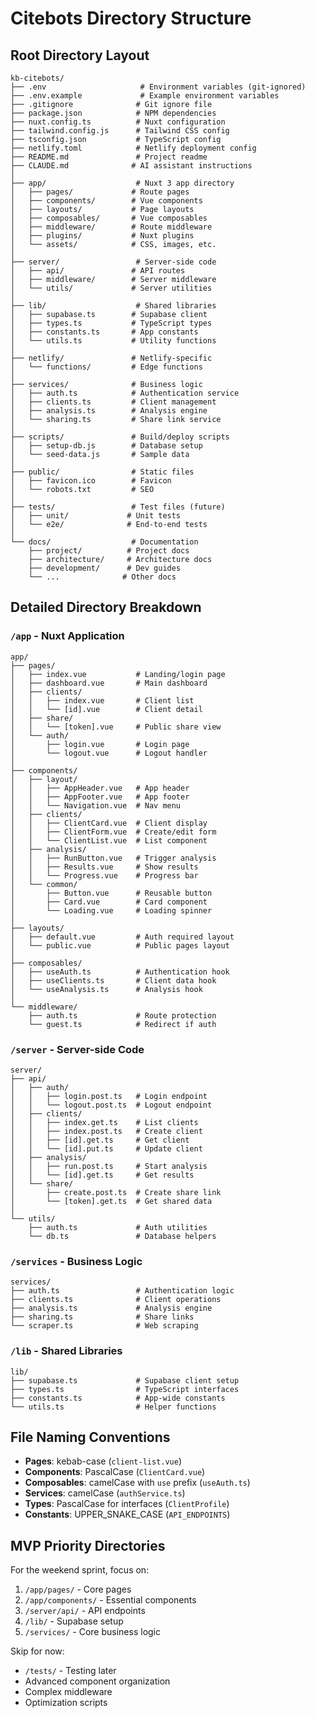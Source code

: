 # Citebots Directory Structure

## Root Directory Layout

```
kb-citebots/
├── .env                     # Environment variables (git-ignored)
├── .env.example             # Example environment variables
├── .gitignore              # Git ignore file
├── package.json            # NPM dependencies
├── nuxt.config.ts          # Nuxt configuration
├── tailwind.config.js      # Tailwind CSS config
├── tsconfig.json           # TypeScript config
├── netlify.toml            # Netlify deployment config
├── README.md               # Project readme
├── CLAUDE.md              # AI assistant instructions
│
├── app/                    # Nuxt 3 app directory
│   ├── pages/             # Route pages
│   ├── components/        # Vue components
│   ├── layouts/           # Page layouts
│   ├── composables/       # Vue composables
│   ├── middleware/        # Route middleware
│   ├── plugins/           # Nuxt plugins
│   └── assets/            # CSS, images, etc.
│
├── server/                 # Server-side code
│   ├── api/               # API routes
│   ├── middleware/        # Server middleware
│   └── utils/             # Server utilities
│
├── lib/                    # Shared libraries
│   ├── supabase.ts        # Supabase client
│   ├── types.ts           # TypeScript types
│   ├── constants.ts       # App constants
│   └── utils.ts           # Utility functions
│
├── netlify/               # Netlify-specific
│   └── functions/         # Edge functions
│
├── services/              # Business logic
│   ├── auth.ts            # Authentication service
│   ├── clients.ts         # Client management
│   ├── analysis.ts        # Analysis engine
│   └── sharing.ts         # Share link service
│
├── scripts/               # Build/deploy scripts
│   ├── setup-db.js        # Database setup
│   └── seed-data.js       # Sample data
│
├── public/                # Static files
│   ├── favicon.ico        # Favicon
│   └── robots.txt         # SEO
│
├── tests/                 # Test files (future)
│   ├── unit/             # Unit tests
│   └── e2e/              # End-to-end tests
│
└── docs/                  # Documentation
    ├── project/          # Project docs
    ├── architecture/     # Architecture docs
    ├── development/      # Dev guides
    └── ...              # Other docs
```

## Detailed Directory Breakdown

### `/app` - Nuxt Application

```
app/
├── pages/
│   ├── index.vue           # Landing/login page
│   ├── dashboard.vue       # Main dashboard
│   ├── clients/
│   │   ├── index.vue       # Client list
│   │   └── [id].vue        # Client detail
│   ├── share/
│   │   └── [token].vue     # Public share view
│   └── auth/
│       ├── login.vue       # Login page
│       └── logout.vue      # Logout handler
│
├── components/
│   ├── layout/
│   │   ├── AppHeader.vue   # App header
│   │   ├── AppFooter.vue   # App footer
│   │   └── Navigation.vue  # Nav menu
│   ├── clients/
│   │   ├── ClientCard.vue  # Client display
│   │   ├── ClientForm.vue  # Create/edit form
│   │   └── ClientList.vue  # List component
│   ├── analysis/
│   │   ├── RunButton.vue   # Trigger analysis
│   │   ├── Results.vue     # Show results
│   │   └── Progress.vue    # Progress bar
│   └── common/
│       ├── Button.vue      # Reusable button
│       ├── Card.vue        # Card component
│       └── Loading.vue     # Loading spinner
│
├── layouts/
│   ├── default.vue         # Auth required layout
│   └── public.vue          # Public pages layout
│
├── composables/
│   ├── useAuth.ts          # Authentication hook
│   ├── useClients.ts       # Client data hook
│   └── useAnalysis.ts      # Analysis hook
│
└── middleware/
    ├── auth.ts             # Route protection
    └── guest.ts            # Redirect if auth
```

### `/server` - Server-side Code

```
server/
├── api/
│   ├── auth/
│   │   ├── login.post.ts   # Login endpoint
│   │   └── logout.post.ts  # Logout endpoint
│   ├── clients/
│   │   ├── index.get.ts    # List clients
│   │   ├── index.post.ts   # Create client
│   │   ├── [id].get.ts     # Get client
│   │   └── [id].put.ts     # Update client
│   ├── analysis/
│   │   ├── run.post.ts     # Start analysis
│   │   └── [id].get.ts     # Get results
│   └── share/
│       ├── create.post.ts  # Create share link
│       └── [token].get.ts  # Get shared data
│
└── utils/
    ├── auth.ts             # Auth utilities
    └── db.ts               # Database helpers
```

### `/services` - Business Logic

```
services/
├── auth.ts                 # Authentication logic
├── clients.ts              # Client operations
├── analysis.ts             # Analysis engine
├── sharing.ts              # Share links
└── scraper.ts              # Web scraping
```

### `/lib` - Shared Libraries

```
lib/
├── supabase.ts             # Supabase client setup
├── types.ts                # TypeScript interfaces
├── constants.ts            # App-wide constants
└── utils.ts                # Helper functions
```

## File Naming Conventions

- **Pages**: kebab-case (`client-list.vue`)
- **Components**: PascalCase (`ClientCard.vue`)
- **Composables**: camelCase with `use` prefix (`useAuth.ts`)
- **Services**: camelCase (`authService.ts`)
- **Types**: PascalCase for interfaces (`ClientProfile`)
- **Constants**: UPPER_SNAKE_CASE (`API_ENDPOINTS`)

## MVP Priority Directories

For the weekend sprint, focus on:

1. `/app/pages/` - Core pages
2. `/app/components/` - Essential components
3. `/server/api/` - API endpoints
4. `/lib/` - Supabase setup
5. `/services/` - Core business logic

Skip for now:
- `/tests/` - Testing later
- Advanced component organization
- Complex middleware
- Optimization scripts